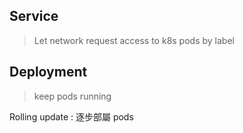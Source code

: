 ## Service

> Let network request access to k8s pods by label

## Deployment

> keep pods running


Rolling update : 逐步部屬 pods
